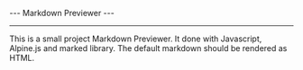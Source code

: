 --- Markdown Previewer ---

------

This is a small project Markdown Previewer. It done with Javascript, Alpine.js and marked library. The default markdown should be rendered as HTML.
